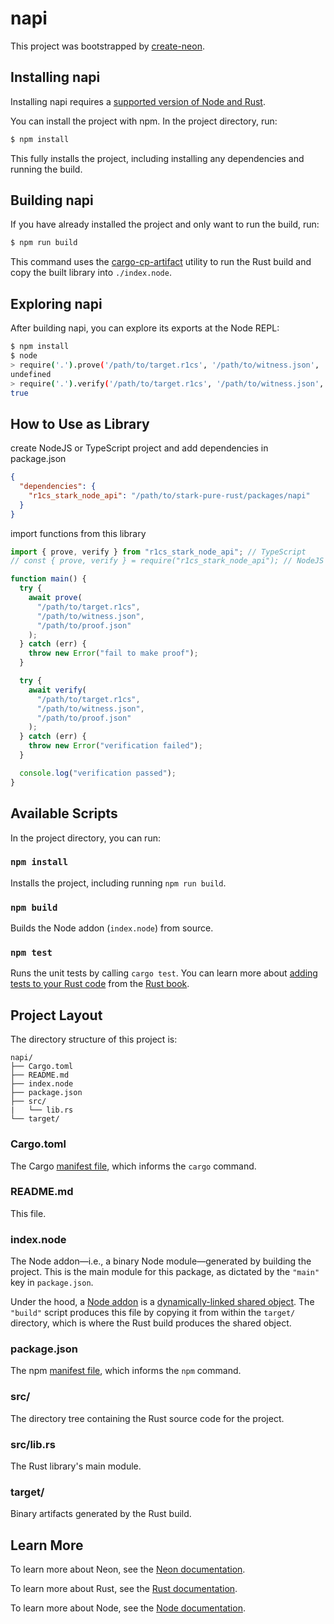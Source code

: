 # napi

This project was bootstrapped by [create-neon](https://www.npmjs.com/package/create-neon).

## Installing napi

Installing napi requires a [supported version of Node and Rust](https://github.com/neon-bindings/neon#platform-support).

You can install the project with npm. In the project directory, run:

```sh
$ npm install
```

This fully installs the project, including installing any dependencies and running the build.

## Building napi

If you have already installed the project and only want to run the build, run:

```sh
$ npm run build
```

This command uses the [cargo-cp-artifact](https://github.com/neon-bindings/cargo-cp-artifact) utility to run the Rust build and copy the built library into `./index.node`.

## Exploring napi

After building napi, you can explore its exports at the Node REPL:

```sh
$ npm install
$ node
> require('.').prove('/path/to/target.r1cs', '/path/to/witness.json', '/path/to/proof.json')
undefined
> require('.').verify('/path/to/target.r1cs', '/path/to/witness.json', '/path/to/proof.json')
true
```

## How to Use as Library

create NodeJS or TypeScript project and add dependencies in package.json

```json
{
  "dependencies": {
    "r1cs_stark_node_api": "/path/to/stark-pure-rust/packages/napi"
  }
}
```

import functions from this library

```ts
import { prove, verify } from "r1cs_stark_node_api"; // TypeScript
// const { prove, verify } = require("r1cs_stark_node_api"); // NodeJS

function main() {
  try {
    await prove(
      "/path/to/target.r1cs",
      "/path/to/witness.json",
      "/path/to/proof.json"
    );
  } catch (err) {
    throw new Error("fail to make proof");
  }

  try {
    await verify(
      "/path/to/target.r1cs",
      "/path/to/witness.json",
      "/path/to/proof.json"
    );
  } catch (err) {
    throw new Error("verification failed");
  }

  console.log("verification passed");
}
```

## Available Scripts

In the project directory, you can run:

### `npm install`

Installs the project, including running `npm run build`.

### `npm build`

Builds the Node addon (`index.node`) from source.

### `npm test`

Runs the unit tests by calling `cargo test`. You can learn more about [adding tests to your Rust code](https://doc.rust-lang.org/book/ch11-01-writing-tests.html) from the [Rust book](https://doc.rust-lang.org/book/).

## Project Layout

The directory structure of this project is:

```
napi/
├── Cargo.toml
├── README.md
├── index.node
├── package.json
├── src/
|   └── lib.rs
└── target/
```

### Cargo.toml

The Cargo [manifest file](https://doc.rust-lang.org/cargo/reference/manifest.html), which informs the `cargo` command.

### README.md

This file.

### index.node

The Node addon—i.e., a binary Node module—generated by building the project. This is the main module for this package, as dictated by the `"main"` key in `package.json`.

Under the hood, a [Node addon](https://nodejs.org/api/addons.html) is a [dynamically-linked shared object](<https://en.wikipedia.org/wiki/Library_(computing)#Shared_libraries>). The `"build"` script produces this file by copying it from within the `target/` directory, which is where the Rust build produces the shared object.

### package.json

The npm [manifest file](https://docs.npmjs.com/cli/v7/configuring-npm/package-json), which informs the `npm` command.

### src/

The directory tree containing the Rust source code for the project.

### src/lib.rs

The Rust library's main module.

### target/

Binary artifacts generated by the Rust build.

## Learn More

To learn more about Neon, see the [Neon documentation](https://neon-bindings.com).

To learn more about Rust, see the [Rust documentation](https://www.rust-lang.org).

To learn more about Node, see the [Node documentation](https://nodejs.org).
